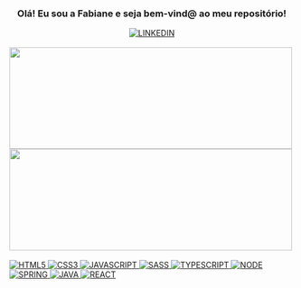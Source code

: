 <div align="center">
  <h3>Olá! Eu sou a Fabiane e seja bem-vind@ ao meu repositório!</h3>
  <a href="https://www.linkedin.com/in/fabianezanoni">
    <img alt="LINKEDIN" src="https://img.shields.io/badge/LinkedIn-0077B5?style=for-the-badge&logo=linkedin&logoColor=white">
  </a>
</div>
<br>
<div>
  <a href="https://github.com/zanoniFab">
  <img width="500" height="180em" src="https://github-readme-stats.vercel.app/api?username=zanoniFab&show_icons=true&theme=dark">
  <img width="500" height="180em" src="https://github-readme-stats.vercel.app/api/top-langs/?username=zanoniFab&layout=compact&theme=dark&langs_count=10">
</div>
<br>
<div>
  <img alt="HTML5" src="https://img.shields.io/badge/HTML5-E34F26?style=for-the-badge&logo=html5&logoColor=white">
  <img alt="CSS3" src="https://img.shields.io/badge/CSS3-1572B6?style=for-the-badge&logo=css3&logoColor=white">
  <img alt="JAVASCRIPT" src="https://img.shields.io/badge/JavaScript-F7DF1E?style=for-the-badge&logo=javascript&logoColor=black">
  <img alt="SASS" src="https://img.shields.io/badge/Sass-CC6699?style=for-the-badge&logo=sass&logoColor=white">
  <img alt="TYPESCRIPT" src="https://img.shields.io/badge/TypeScript-007ACC?style=for-the-badge&logo=typescript&logoColor=white">
  <img alt="NODE" src="https://img.shields.io/badge/Node.js-43853D?style=for-the-badge&logo=node.js&logoColor=white">
  <img alt="SPRING" src="https://img.shields.io/badge/Spring-6DB33F?style=for-the-badge&logo=spring&logoColor=white">
  <img alt="JAVA" src="https://img.shields.io/badge/Java-ED8B00?style=for-the-badge&logo=openjdk&logoColor=white">
  <img alt="REACT" src="https://img.shields.io/badge/React-20232A?style=for-the-badge&logo=react&logoColor=61DAFB">
</div>
